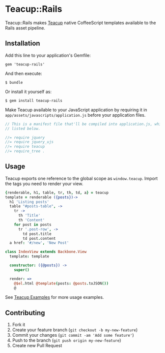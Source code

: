 # Teacup::Rails

Teacup::Rails makes [Teacup](http://goodeggs.github.com/teacup) native CoffeeScript templates
available to the Rails asset pipeline.

## Installation

Add this line to your application's Gemfile:

    gem 'teacup-rails'

And then execute:

    $ bundle

Or install it yourself as:

    $ gem install teacup-rails

Make Teacup available to your JavaScript application by requiring it in `app/assets/javascripts/application.js`
before your application files.

``` javascript
// This is a manifest file that'll be compiled into application.js, which will include all the files
// listed below.

//= require jquery
//= require jquery_ujs
//= require teacup
//= require_tree .
```

## Usage

Teacup exports one reference to the global scope as `window.teacup`. Import the tags you need to render your view.

```coffeescript
{renderable, h1, table, tr, th, td, a} = teacup
template = renderable ({posts})->
  h1 'Listing posts'
  table "#posts-table", ->
    tr ->
      th 'Title'
      th 'Content'
    for post in posts
      tr '.post-row', ->
        td post.title
        td post.content
  a href: '#/new', 'New Post'

class IndexView extends Backbone.View
  template: template

  constructor: ({@posts}) ->
    super()

  render: =>
    @$el.html @template(posts: @posts.toJSON())
    @
```

See [Teacup Examples](http://goodeggs.github.com/teacup/#examples) for more usage examples.

## Contributing

1. Fork it
2. Create your feature branch (`git checkout -b my-new-feature`)
3. Commit your changes (`git commit -am 'Add some feature'`)
4. Push to the branch (`git push origin my-new-feature`)
5. Create new Pull Request
